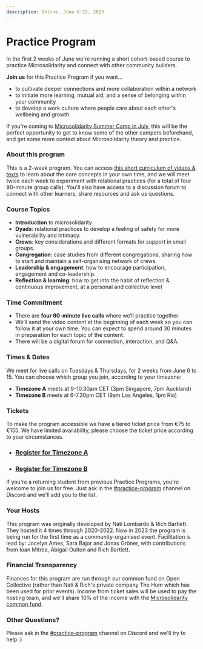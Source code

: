 ```yaml
---
description: Online, June 6-15, 2023
---
```


# Practice Program

In the first 2 weeks of June we're running a short cohort-based course to practice Microsolidarity and connect with other community builders.

**Join us** for this Practice Program if you want...

* to cultivate deeper connections and more collaboration within a network
* to initiate more learning, mutual aid, and a sense of belonging within your community
* to develop a work culture where people care about each other's wellbeing and growth

If you're coming to [Microsolidarity Summer Camp in July](https://microsolidarity.substack.com/p/save-the-date-microsolidarity-summer), this will be the perfect opportunity to get to know some of the other campers beforehand, and get some more context about Microsolidarity theory and practice.



### About this program

This is a 2-week program. You can access [this short curriculum of videos & texts](course-content.md) to learn about the core concepts in your own time, and we will meet twice each week to experiment with relational practices (for a total of four 90-minute group calls). You'll also have access to a discussion forum to connect with other learners, share resources and ask us questions.



### Course Topics

* **Introduction** to microsolidarity
* **Dyads**: relational practices to develop a feeling of safety for more vulnerability and intimacy.
* **Crews**: key considerations and different formats for support in small groups.
* **Congregation**: case studies from different congregations, sharing how to start and maintain a self-organising network of crews.
* **Leadership & engagement**: how to encourage participation, engagement and co-leadership.
* **Reflection & learning**: how to get into the habit of reflection & continuous improvement, at a personal and collective level



### Time Commitment

* ​There are **four 90-minute live calls** where we’ll practice together
* We’ll send the video content at the beginning of each week so you can follow it at your own time. You can expect to spend around 30 minutes in preparation for each topic of the content.
* There will be a digital forum for connection, interaction, and Q\&A.



### Times & Dates

We meet for live calls on Tuesdays & Thursdays, for 2 weeks from June 6 to 15. You can choose which group you join, according to your timezone:&#x20;

* **Timezone A** meets at 9-10.30am CET (3pm Singapore, 7pm Auckland)
* **Timezone B** meets at 6-7.30pm CET (9am Los Angeles, 1pm Rio)



### Tickets&#x20;

To make the program accessible we have a tiered ticket price from €75 to €155. We have limited availability, please choose the ticket price according to your circumstances.

* ### [**Register for Timezone A**](https://opencollective.com/microsolidarity/events/microsolidarity-practice-program-a-c8f1132e)
* ### [**Register for Timezone B**](https://opencollective.com/microsolidarity/events/microsolidarity-practice-program-timezone-b-2be8ca1e)

If you're a returning student from previous Practice Programs, you're welcome to join us for free. Just ask in the [#practice-program](https://discord.gg/u9dfEkcpmY) channel on Discord and we'll add you to the list.



### **Your Hosts**

This program was originally developed by Nati Lombardo & Rich Bartlett. They hosted it 4 times through 2020-2022. Now in 2023 the program is being run for the first time as a community-organised event. Facilitation is lead by: Jocelyn Ames, Sara Bajor and Jonas Gröner, with contributions from Ioan Mitrea, Abigail Oulton and Rich Bartlett.



### **Financial Transparency**

Finances for this program are run through our common fund on Open Collective (rather than Nati & Rich's private company The Hum which has been used for prior events). Income from ticket sales will be used to pay the hosting team, and we'll share 10% of the income with the [Microsolidarity common fund](../participate/contributing-money.md).



### Other Questions?

Please ask in the [#practice-program](https://discord.gg/u9dfEkcpmY) channel on Discord and we'll try to help :)

